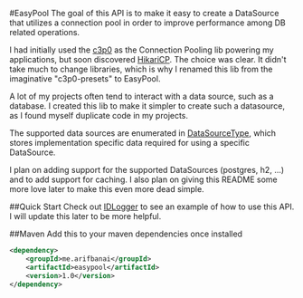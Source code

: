 #EasyPool
The goal of this API is to make it easy to create a DataSource that utilizes a connection pool in order to
improve performance among DB related operations. 

I had initially used the [c3p0](https://github.com/swaldman/c3p0) as the Connection Pooling lib powering my applications, but soon
discovered [HikariCP](https://github.com/brettwooldridge/HikariCP). The choice was clear. It didn't take much to change
libraries, which is why I renamed this lib from the imaginative "c3p0-presets" to EasyPool. 

A lot of my projects often tend to interact with a data source, such as a database. I created this lib
to make it simpler to create such a datasource, as I found myself duplicate code in my projects.

The supported data sources are enumerated in [DataSourceType](../src/me/arifbanai/easypool/enums/DataSourceType.java), 
which stores implementation specific data required for using a specific DataSource.

I plan on adding support for the supported DataSources (postgres, h2, ...) and to add support for caching.
I also plan on giving this README some more love later to make this even more dead simple. 

##Quick Start
Check out [IDLogger](https://github.com/arif-banai/IDLogger) to see an example of how to use this API.
I will update this later to be more helpful.

##Maven
Add this to your maven dependencies once installed 
```xml
<dependency>
    <groupId>me.arifbanai</groupId>
    <artifactId>easypool</artifactId>
    <version>1.0</version>
</dependency>
```